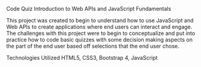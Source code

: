 Code Quiz
Introduction to Web APIs and JavaScript Fundamentals

This project was created to begin to understand how to use JavaScript and Web APIs to create applications where end users can interact and engage. The challenges with this project were to begin to conceptualize and put into practice how to code basic quizzes with some decision making aspects on the part of the end user based off selections that the end user chose.  

Technologies Utilized
HTML5, CSS3, Bootstrap 4, JavaScript